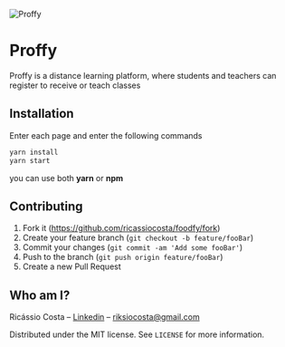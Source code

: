 ![Proffy](https://drive.google.com/uc?export=view&id=18iURILBPuQpabP_TS6_3l9fsUbHw516D)
# Proffy

Proffy is a distance learning platform, where students and teachers can register to receive or teach classes

## Installation

Enter each page and enter the following commands

```sh
yarn install
yarn start
```
you can use both <strong>yarn</strong> or <strong>npm</strong>

## Contributing

1. Fork it (<https://github.com/ricassiocosta/foodfy/fork>)
2. Create your feature branch (`git checkout -b feature/fooBar`)
3. Commit your changes (`git commit -am 'Add some fooBar'`)
4. Push to the branch (`git push origin feature/fooBar`)
5. Create a new Pull Request

## Who am I?

Ricássio Costa – [Linkedin](https://linkedin.com/in/ricassiocosta) – riksiocosta@gmail.com

Distributed under the MIT license. See ``LICENSE`` for more information.

<!-- Markdown link & img dfn's -->
[npm-image]: https://img.shields.io/npm/v/datadog-metrics.svg?style=flat-square